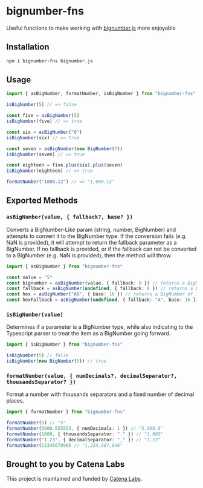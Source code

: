 # bignumber-fns

Useful functions to make working with [bignumber.js](https://mikemcl.github.io/bignumber.js/) more enjoyable

## Installation

```sh
npm i bignumber-fns bignumber.js
```

## Usage

```ts
import { asBigNumber, formatNumber, isBigNumber } from "bignumber-fns"

isBigNumber(5) // => false

const five = asBigNumber(5)
isBigNumber(five) // => true

const six = asBigNumber("6")
isBigNumber(six) // => true

const seven = asBigNumber(new BigNumber(7))
isBigNumber(seven) // => true

const eighteen = five.plus(six).plus(seven)
isBigNumber(eighteen) // => true

formatNumber("1000.12") // => "1,000.12"
```

## Exported Methods

### `asBigNumber(value, { fallback?, base? })`

Converts a BigNumber-Like param (string, number, BigNumber) and attempts to convert it to the BigNumber type. If the conversion fails (e.g. NaN is provided), it will attempt to return the fallback parameter as a BigNumber. If no fallback is provided, or if the fallback can not be converted to a BigNumber (e.g. NaN is provided), then the method will throw.

```ts
import { asBigNumber } from "bignumber-fns"

const value = "5"
const bignumber = asBigNumber(value, { fallback: 0 }) // returns a BigNumber of 5
const fallback = asBigNumber(undefined, { fallback: 0 }) // returns a BigNumber of 0
const hex = asBigNumber("AB", { base: 16 }) // returns a BigNumber of 171
const hexFallback = asBigNumber(undefined, { fallback: "A", base: 16 }) // returns a BigNumber of 10
```

### `isBigNumber(value)`

Determines if a parameter is a BigNumber type, while also indicating to the Typescript parser to treat the item as a BigNumber going forward.

```ts
import { isBigNumber } from "bignumber-fns"

isBigNumber(5) // false
isBigNumber(new BigNumber(5)) // true
```

### `formatNumber(value, { numDecimals?, decimalSeparator?, thousandsSeparator? })`

Format a number with thousands separators and a fixed number of decimal places.

```ts
import { formatNumber } from "bignumber-fns"

formatNumber(5) // "5"
formatNumber(5000.555555, { numDecimals: 1 }) // "5,000.6"
formatNumber(1000, { thousandsSeparator: "." }) // "1.000"
formatNumber("1.23", { decimalSeparator: "," }) // "1,23"
formatNumber(1234567890) // "1,234,567,890"
```

## Brought to you by Catena Labs

This project is maintained and funded by [Catena Labs](https://catena.xyz).
